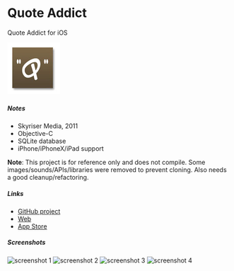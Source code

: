 # Quote Addict
Quote Addict for iOS

![logo](https://github.com/chriscomeau/Portfolio/blob/master/images/quoteaddict_icon.jpg)

##### Notes

* Skyriser Media, 2011
* Objective-C
* SQLite database
* iPhone/iPhoneX/iPad support


**Note**: This project is for reference only and does not compile. Some images/sounds/APIs/libraries were removed to prevent cloning. Also needs a good cleanup/refactoring.

##### Links

* [GitHub project](https://github.com/chriscomeau/QuoteAddict)
* [Web](http://quoteaddict.com/)
* [App Store](https://itunes.apple.com/app/id557949358)

##### Screenshots

![screenshot 1](http://www.quoteaddict.com/screenshots/screenshot1.png)
![screenshot 2](http://www.quoteaddict.com/screenshots/screenshot2.png)
![screenshot 3](http://www.quoteaddict.com/screenshots/screenshot3.png)
![screenshot 4](http://www.quoteaddict.com/screenshots/screenshot4.png)

